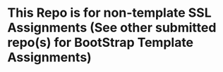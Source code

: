 # This Repo is for non-template SSL Assignments (See other submitted repo(s) for BootStrap Template Assignments)
